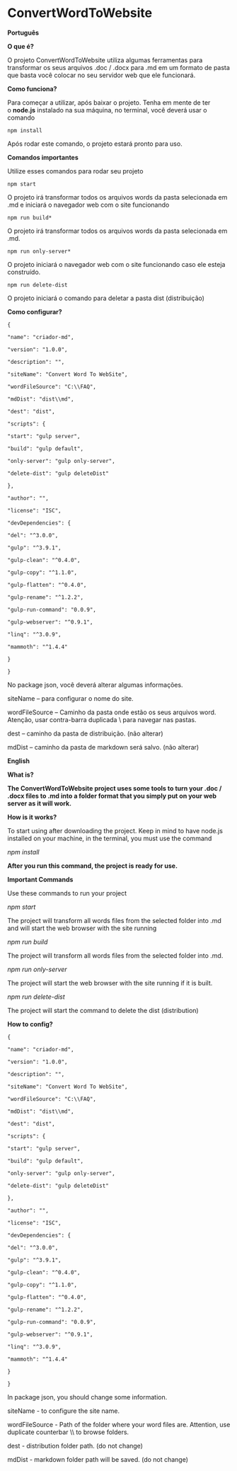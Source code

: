 # ConvertWordToWebsite

__Português__

__O que é?__

O projeto ConvertWordToWebsite utiliza algumas ferramentas para transformar os seus arquivos \.doc / \.docx para \.md em um formato de pasta que basta você colocar no seu servidor web que ele funcionará\.

__Como funciona?__

Para começar a utilizar, após baixar o projeto\. Tenha em mente de ter o __node\.js__ instalado na sua máquina, no terminal, você deverá usar o comando

``` 
npm install
```
Após rodar este comando, o projeto estará pronto para uso\.

__Comandos importantes__

Utilize esses comandos para rodar seu projeto
``` 
npm start
``` 
O projeto irá transformar todos os arquivos words da pasta selecionada em \.md e iniciará o navegador web com o site funcionando
``` 
npm run build*
``` 
O projeto irá transformar todos os arquivos words da pasta selecionada em \.md\.

``` 
npm run only-server*
``` 

O projeto iniciará o navegador web com o site funcionando caso ele esteja construído\.
``` 
npm run delete-dist 
``` 

O projeto iniciará o comando para deletar a pasta dist \(distribuição\)

__Como configurar?__
``` 
{

"name": "criador-md",

"version": "1.0.0",

"description": "",

"siteName": "Convert Word To WebSite",

"wordFileSource": "C:\\FAQ",

"mdDist": "dist\\md",

"dest": "dist",

"scripts": {

"start": "gulp server",

"build": "gulp default",

"only-server": "gulp only-server",

"delete-dist": "gulp deleteDist"

},

"author": "",

"license": "ISC",

"devDependencies": {

"del": "^3.0.0",

"gulp": "^3.9.1",

"gulp-clean": "^0.4.0",

"gulp-copy": "^1.1.0",

"gulp-flatten": "^0.4.0",

"gulp-rename": "^1.2.2",

"gulp-run-command": "0.0.9",

"gulp-webserver": "^0.9.1",

"linq": "^3.0.9",

"mammoth": "^1.4.4"

}

}
``` 
No package json, você deverá alterar algumas informações\.

siteName – para configurar o nome do site\.

wordFileSource – Caminho da pasta onde estão os seus arquivos word\. Atenção, usar contra\-barra duplicada \ para navegar nas pastas\.

dest – caminho da pasta de distribuição\. \(não alterar\)

mdDist – caminho da pasta de markdown será salvo\. \(não alterar\)

__English__

__What is?__

__The ConvertWordToWebsite project uses some tools to turn your \.doc / \.docx files to \.md into a folder format that you simply put on your web server as it will work\.__

__How is it works?__

To start using after downloading the project\. Keep in mind to have node\.js installed on your machine, in the terminal, you must use the command

*npm install*

__After you run this command, the project is ready for use\.__

__Important Commands__

Use these commands to run your project

*npm start*

The project will transform all words files from the selected folder into \.md and will start the web browser with the site running

*npm run build*

The project will transform all words files from the selected folder into \.md\.

*npm run only\-server*

The project will start the web browser with the site running if it is built\.

*npm run delete\-dist*

The project will start the command to delete the dist \(distribution\)

__How to config?__
``` 
{

"name": "criador-md",

"version": "1.0.0",

"description": "",

"siteName": "Convert Word To WebSite",

"wordFileSource": "C:\\FAQ",

"mdDist": "dist\\md",

"dest": "dist",

"scripts": {

"start": "gulp server",

"build": "gulp default",

"only-server": "gulp only-server",

"delete-dist": "gulp deleteDist"

},

"author": "",

"license": "ISC",

"devDependencies": {

"del": "^3.0.0",

"gulp": "^3.9.1",

"gulp-clean": "^0.4.0",

"gulp-copy": "^1.1.0",

"gulp-flatten": "^0.4.0",

"gulp-rename": "^1.2.2",

"gulp-run-command": "0.0.9",

"gulp-webserver": "^0.9.1",

"linq": "^3.0.9",

"mammoth": "^1.4.4"

}

}
``` 

In package json, you should change some information\.

siteName \- to configure the site name\.

wordFileSource \- Path of the folder where your word files are\. Attention, use duplicate counterbar \\\\ to browse folders\.

dest \- distribution folder path\. \(do not change\)

mdDist \- markdown folder path will be saved\. \(do not change\)

